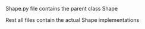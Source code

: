 Shape.py file contains the parent class Shape

Rest all files contain the actual Shape implementations
